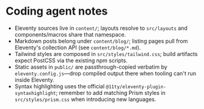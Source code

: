 # Coding agent notes

- Eleventy sources live in `content/`; layouts resolve to `src/layouts` and components/macros share that namespace.
- Markdown posts belong under `content/blog/`; listing pages pull from Eleventy's collection API (see `content/blog/*.md`).
- Tailwind styles are composed in `src/styles/tailwind.css`; build artifacts expect PostCSS via the existing npm scripts.
- Static assets in `public/` are passthrough-copied verbatim by `eleventy.config.js`—drop compiled output there when tooling can't run inside Eleventy.
- Syntax highlighting uses the official `@11ty/eleventy-plugin-syntaxhighlight`; remember to add matching Prism styles in `src/styles/prism.css` when introducing new languages.
